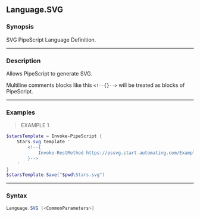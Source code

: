Language.SVG
------------

### Synopsis
SVG PipeScript Language Definition.

---

### Description

Allows PipeScript to generate SVG.

Multiline comments blocks like this ```<!--{}-->``` will be treated as blocks of PipeScript.

---

### Examples
> EXAMPLE 1

```PowerShell
$starsTemplate = Invoke-PipeScript {
    Stars.svg template '
        <!--{
            Invoke-RestMethod https://pssvg.start-automating.com/Examples/Stars.svg
        }-->
    '
}
$starsTemplate.Save("$pwd\Stars.svg")
```

---

### Syntax
```PowerShell
Language.SVG [<CommonParameters>]
```
